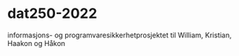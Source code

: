 # dat250-2022
informasjons- og programvaresikkerhetprosjektet til William, Kristian, Haakon og Håkon
